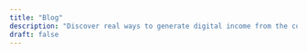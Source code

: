 ```yaml
---
title: "Blog"
description: "Discover real ways to generate digital income from the comfort of your home, 24 hours a day, seven days a week. Explore tips and strategies to improve your finances."
draft: false
---
```


